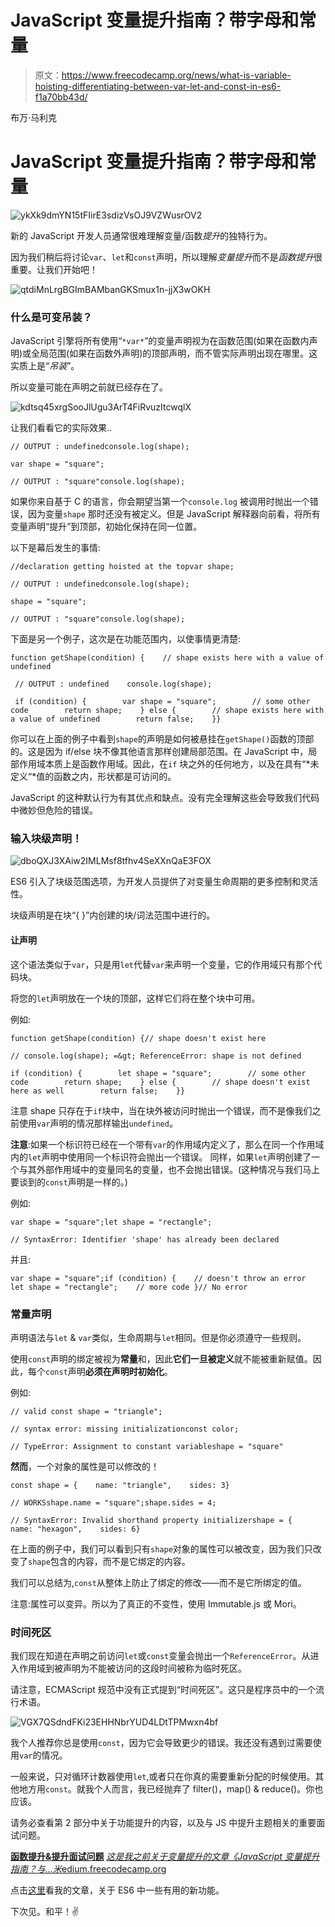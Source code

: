 # JavaScript 变量提升指南？带字母和常量

> 原文：<https://www.freecodecamp.org/news/what-is-variable-hoisting-differentiating-between-var-let-and-const-in-es6-f1a70bb43d/>

布万·马利克

# JavaScript 变量提升指南？带字母和常量

![ykXk9dmYN15tFIirE3sdizVsOJ9VZWusrOV2](img/4e00b3753e34f4316d891c4bb6d9356c.png)

新的 JavaScript 开发人员通常很难理解变量/函数*提升*的独特行为。

因为我们稍后将讨论`var`、`let`和`const`声明，所以理解*变量提升*而不是*函数提升*很重要。让我们开始吧！

![qtdiMnLrgBGImBAMbanGKSmux1n-jjX3wOKH](img/9c8bbd99fe0b6612031f5b08cf49f09a.png)

### **什么是可变吊装？**

JavaScript 引擎将所有使用“`*var*`”的变量声明视为在函数范围(如果在函数内声明)或全局范围(如果在函数外声明)的顶部声明，而不管实际声明出现在哪里。这实质上是“*吊装*”。

所以变量可能在声明之前就已经存在了。

![kdtsq45xrgSooJlUgu3ArT4FiRvuzItcwqlX](img/547b95bc4e2de79e7329a687c098e140.png)

让我们看看它的实际效果..

```
// OUTPUT : undefinedconsole.log(shape);
```

```
var shape = "square";
```

```
// OUTPUT : "square"console.log(shape);
```

如果你来自基于 C 的语言，你会期望当第一个`console.log` 被调用时抛出一个错误，因为变量`shape` 那时还没有被定义。但是 JavaScript 解释器向前看，将所有变量声明“提升”到顶部，初始化保持在同一位置。

以下是幕后发生的事情:

```
//declaration getting hoisted at the topvar shape;
```

```
// OUTPUT : undefinedconsole.log(shape);
```

```
shape = "square";
```

```
// OUTPUT : "square"console.log(shape);
```

下面是另一个例子，这次是在功能范围内，以使事情更清楚:

```
function getShape(condition) {    // shape exists here with a value of undefined
```

```
 // OUTPUT : undefined    console.log(shape);
```

```
 if (condition) {        var shape = "square";        // some other code        return shape;    } else {        // shape exists here with a value of undefined        return false;    }}
```

你可以在上面的例子中看到`shape`的声明是如何被悬挂在`getShape()`函数的顶部的。这是因为 if/else 块不像其他语言那样创建局部范围。在 JavaScript 中，局部作用域本质上是函数作用域。因此，在`if` 块之外的任何地方，以及在具有“*未定义“*值的函数之内，形状都是可访问的。

JavaScript 的这种默认行为有其优点和缺点。没有完全理解这些会导致我们代码中微妙但危险的错误。

### 输入块级声明！

![dboQXJ3XAiw2IMLMsf8tfhv4SeXXnQaE3FOX](img/e8a704e155928c90767b38322cfb497b.png)

ES6 引入了块级范围选项，为开发人员提供了对变量生命周期的更多控制和灵活性。

块级声明是在块“{ }”内创建的块/词法范围中进行的。

#### 让声明

这个语法类似于`var`，只是用`let`代替`var`来声明一个变量，它的作用域只有那个代码块。

将您的`let`声明放在一个块的顶部，这样它们将在整个块中可用。

例如:

```
function getShape(condition) {// shape doesn't exist here
```

```
// console.log(shape); =&gt; ReferenceError: shape is not defined
```

```
if (condition) {        let shape = "square";        // some other code        return shape;    } else {        // shape doesn't exist here as well        return false;    }}
```

注意 shape 只存在于`if`块中，当在块外被访问时抛出一个错误，而不是像我们之前使用`var`声明的情况那样输出`undefined`。

**注意**:如果一个标识符已经在一个带有`var`的作用域内定义了，那么在同一个作用域内的`let`声明中使用同一个标识符会抛出一个错误。
同样，如果`let`声明创建了一个与其外部作用域中的变量同名的变量，也不会抛出错误。(这种情况与我们马上要谈到的`const`声明是一样的。)

例如:

```
var shape = "square";let shape = "rectangle";
```

```
// SyntaxError: Identifier 'shape' has already been declared
```

并且:

```
var shape = "square";if (condition) {    // doesn't throw an error    let shape = "rectangle";    // more code }// No error
```

### 常量声明

声明语法与`let` & `var`类似，生命周期与`let`相同。但是你必须遵守一些规则。

使用`const`声明的绑定被视为**常量**和，因此**它们一旦被定义**就不能被重新赋值。因此，每个`const`声明**必须在声明时初始化**。

例如:

```
// valid const shape = "triangle";
```

```
// syntax error: missing initializationconst color;
```

```
// TypeError: Assignment to constant variableshape = "square"
```

**然而**，一个对象的属性是可以修改的！

```
const shape = {    name: "triangle",    sides: 3}
```

```
// WORKSshape.name = "square";shape.sides = 4;
```

```
// SyntaxError: Invalid shorthand property initializershape = {    name: "hexagon",    sides: 6}
```

在上面的例子中，我们可以看到只有`shape`对象的属性可以被改变，因为我们只改变了`shape`包含的内容，而不是它绑定的内容。

我们可以总结为,`const`从整体上防止了绑定的修改——而不是它所绑定的值。

注意:属性可以变异。所以为了真正的不变性，使用 Immutable.js 或 Mori。

### 时间死区

我们现在知道在声明之前访问`let`或`const`变量会抛出一个`ReferenceError`。从进入作用域到被声明为不能被访问的这段时间被称为临时死区。

请注意，ECMAScript 规范中没有正式提到“时间死区”。这只是程序员中的一个流行术语。

![VGX7QSdndFKi23EHHNbrYUD4LDtTPMwxn4bf](img/47597933abe48d7e1f6d6c42b73a150f.png)

我个人推荐你总是使用`const`，因为它会导致更少的错误。我还没有遇到过需要使用`var`的情况。

一般来说，只对循环计数器使用`let`,或者只在你真的需要重新分配的时候使用。其他地方用`const`。就我个人而言，我已经抛弃了 filter()，map() & reduce()。你也应该。

请务必查看第 2 部分中关于功能提升的内容，以及与 JS 中提升主题相关的重要面试问题。

[**函数提升&提升面试问题**](https://medium.freecodecamp.org/function-hoisting-hoisting-interview-questions-b6f91dbc2be8)
[*这是我之前关于变量提升的文章《JavaScript 变量提升指南？与…米*edium.freecodecamp.org](https://medium.freecodecamp.org/function-hoisting-hoisting-interview-questions-b6f91dbc2be8)

点击[这里](https://medium.com/@bhuvanmalik/es6-functions-9f61c72b1e86)看我的文章，关于 ES6 中一些有用的新功能。

下次见。和平！✌️️